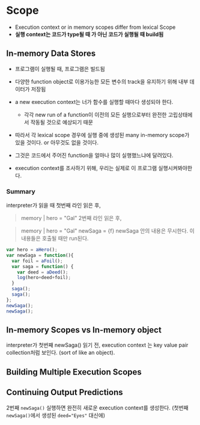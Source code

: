 # Scope
- Execution context or in memory scopes differ from lexical Scope
- **실행 context는 코드가 type될 때 가 아닌 코드가 실행될 때 build됨**

## In-memory Data Stores

- 프로그램이 실행될 때, 프로그램은 빌드됨
- 다양한 function object로 이용가능한 모든 변수의 track을 유지하기 위해 내부 데이터가 저장됨
- a new execution context는 너가 함수를 실행할 때마다 생성되야 한다.
  + 각각 new run of a function이 이전의 모든 실행으로부터 완전한 고립상태에서 작동될 것으로 예상되기 때문
- 따라서 각 lexical scope 경우에 실행 중에 생성된 many in-memory scope가 있을 것이다. or 아무것도 없을 것이다.

- 그것은 코드에서 주어진 function을 얼마나 많이 실행했느냐에 달려있다.
- execution context를 조사하기 위해, 우리는 실제로 이 프로그램 실행시켜봐야한다.

### Summary
interpreter가 읽을 때 첫번째 라인 읽은 후,

> memory  |   hero = "Gal"
2번째 라인 읽은 후,

> memory  |   hero = "Gal"
>             newSaga = {f}
newSaga 안의 내용은 무시한다. 이 내용들은 호출될 때만 run된다.

```javascript
var hero = aHero();
var newSaga = function(){
  var foil = aFoil();
  var saga = function() {
    var deed = aDeed();
    log(hero+deed+foil);
  }
  saga();
  saga();
};
newSaga();
newSaga();
```

## In-memory Scopes vs In-memory object

interpreter가 첫번째 newSaga() 읽기 전,
execution context 는 key value pair collection처럼 보인다. (sort of like an object).

## Building Multiple Execution Scopes


## Continuing Output Predictions

2번째 `newSaga()` 실행하면 완전히 새로운 execution context를 생성한다. (첫번째 `newSaga()`에서 생성된 `deed="Eyes"` 대신에)
